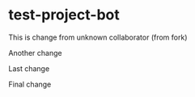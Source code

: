 # test-project-bot


This is change from unknown collaborator (from fork)

Another change


Last change

Final change
